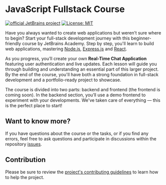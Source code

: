 # JavaScript Fullstack Course
[![official JetBrains project](http://jb.gg/badges/official.svg)](https://confluence.jetbrains.com/display/ALL/JetBrains+on+GitHub) [![License: MIT](https://img.shields.io/badge/License-MIT-yellow.svg)](https://opensource.org/licenses/MIT)

Have you always wanted to create web applications but weren’t sure where to begin? Start your full-stack development journey with this beginner-friendly course by JetBrains Academy. Step by step, you'll learn to build web applications, mastering <a href="https://nodejs.org/">Node.js</a>, <a href="https://expressjs.com/">Express.js</a> and <a href="https://react.dev/">React</a>.

As you progress, you’ll create your own <b>Real-Time Chat Application</b> featuring user authentication and live updates. Each lesson will guide you through building and understanding an essential part of this larger project. By the end of the course, you'll have both a strong foundation in full-stack development and a portfolio-ready project to showcase.

The course is divided into two parts: backend and frontend (the frontend is coming soon). In the backend section, you’ll use a demo frontend to experiment with your developments. We've taken care of everything — this is the perfect place to start!

## Want to know more?
If you have questions about the course or the tasks, or if you find any errors, feel free to ask questions and participate in discussions within the repository [issues](https://github.com/jetbrains-academy/javascript-fullstack-course/issues).

## Contribution
Please be sure to review the [project's contributing guidelines](https://github.com/jetbrains-academy/.github/blob/main/contributing_guidelines.md) to learn how to help the project.
